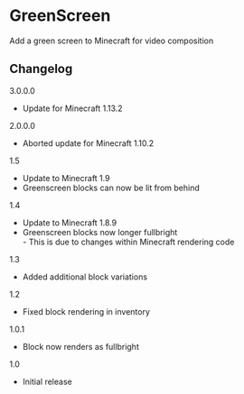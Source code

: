 # GreenScreen

Add a green screen to Minecraft for video composition

## Changelog

3.0.0.0
* Update for Minecraft 1.13.2

2.0.0.0
* Aborted update for Minecraft 1.10.2

1.5

* Update to Minecraft 1.9  
* Greenscreen blocks can now be lit from behind  

1.4

* Update to Minecraft 1.8.9  
* Greenscreen blocks now longer fullbright  
		- This is due to changes within Minecraft rendering code  

1.3

* Added additional block variations  

1.2

* Fixed block rendering in inventory  

1.0.1

* Block now renders as fullbright  

1.0

* Initial release  
